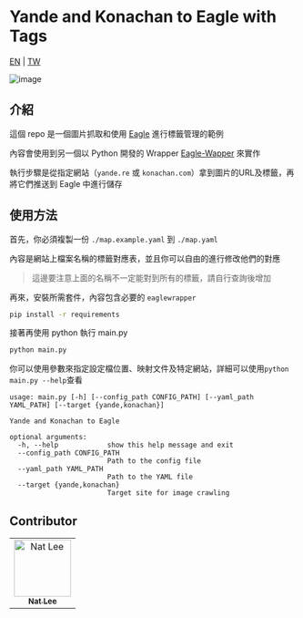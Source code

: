 # Yande and Konachan to Eagle with Tags

[EN](./README.md) | [TW](./README.TW.md)

![image](https://user-images.githubusercontent.com/10178964/234870235-f0dbe874-c1e8-4320-9c52-d6d920fa274d.png)


## 介紹

這個 repo 是一個圖片抓取和使用 [Eagle](https://eagle.cool/) 進行標籤管理的範例

內容會使用到另一個以 Python 開發的 Wrapper [Eagle-Wapper](https://github.com/NatLee/Eagle-Wrapper) 來實作

執行步驟是從指定網站（`yande.re` 或 `konachan.com`）拿到圖片的URL及標籤，再將它們推送到 Eagle 中進行儲存

## 使用方法

首先，你必須複製一份 `./map.example.yaml` 到 `./map.yaml`

內容是網站上檔案名稱的標籤對應表，並且你可以自由的進行修改他們的對應

> 這邊要注意上面的名稱不一定能對到所有的標籤，請自行查詢後增加

再來，安裝所需套件，內容包含必要的 `eaglewrapper`

```bash
pip install -r requirements
```

接著再使用 python 執行 main.py

```bash
python main.py
```

你可以使用參數來指定設定檔位置、映射文件及特定網站，詳細可以使用`python main.py --help`查看

```
usage: main.py [-h] [--config_path CONFIG_PATH] [--yaml_path YAML_PATH] [--target {yande,konachan}]

Yande and Konachan to Eagle

optional arguments:
  -h, --help            show this help message and exit
  --config_path CONFIG_PATH
                        Path to the config file
  --yaml_path YAML_PATH
                        Path to the YAML file
  --target {yande,konachan}
                        Target site for image crawling
```


## Contributor

<!-- ALL-CONTRIBUTORS-LIST:START - Do not remove or modify this section -->
<!-- prettier-ignore-start -->
<!-- markdownlint-disable -->
<table>
  <tbody>
    <tr>
      <td align="center"><a href="https://github.com/NatLee"><img src="https://avatars.githubusercontent.com/u/10178964?v=3?s=100" width="100px;" alt="Nat Lee"/><br /><sub><b>Nat Lee</b></sub></a></td>
    </tr>
  </tbody>
</table>

<!-- markdownlint-restore -->
<!-- prettier-ignore-end -->

<!-- ALL-CONTRIBUTORS-LIST:END -->
